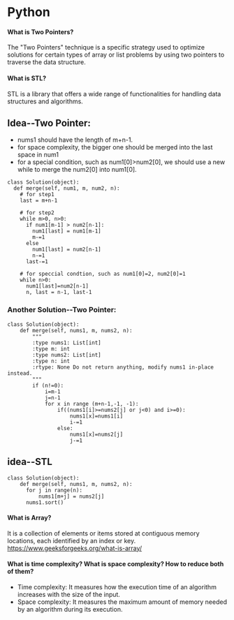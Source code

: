 # Python
#### What is Two Pointers?
 The "Two Pointers" technique is a specific strategy used to optimize solutions for certain types of array or list problems by using two pointers to traverse the data structure.
#### What is STL?
STL is a library that offers a wide range of functionalities for handling data structures and algorithms.
## Idea--Two Pointer:
- nums1 should have the length of m+n-1.  
- for space complexity, the bigger one should be merged into the last space in num1
- for a special condition, such as num1[0]>num2[0], we should use a new while to merge the num2[0] into num1[0].
```
class Solution(object):
  def merge(self, num1, m, num2, n):
    # for step1
    last = m+n-1

    # for step2
    while m>0, n>0:
      if num1[m-1] > num2[n-1]:
        num1[last] = num1[m-1]
        m-=1
      else
        num1[last] = num2[n-1]
        n-=1
      last-=1

    # for speccial condtion, such as num1[0]=2, num2[0]=1
    while n>0:
      num1[last]=num2[n-1]
      n, last = n-1, last-1   
```
### Another Solution--Two Pointer:
```
class Solution(object):
    def merge(self, nums1, m, nums2, n):
        """
        :type nums1: List[int]
        :type m: int
        :type nums2: List[int]
        :type n: int
        :rtype: None Do not return anything, modify nums1 in-place instead.
        """
        if (n!=0):
            i=m-1
            j=n-1
            for x in range (m+n-1,-1, -1):
                if((nums1[i]>=nums2[j] or j<0) and i>=0):
                    nums1[x]=nums1[i]
                    i-=1
                else:
                    nums1[x]=nums2[j]
                    j-=1
```
## idea--STL

```
class Solution(object):
    def merge(self, nums1, m, nums2, n):
      for j in range(n):
          nums1[m+j] = nums2[j]
      nums1.sort()
```
#### What is Array?
It is a collection of elements or items stored at contiguous memory locations, each identified by an index or key.  
https://www.geeksforgeeks.org/what-is-array/
#### What is time complexity? What is space complexity? How to reduce both of them?
- Time complexity: It measures how the execution time of an algorithm increases with the size of the input.
- Space complexity: It measures the maximum amount of memory needed by an algorithm during its execution.

